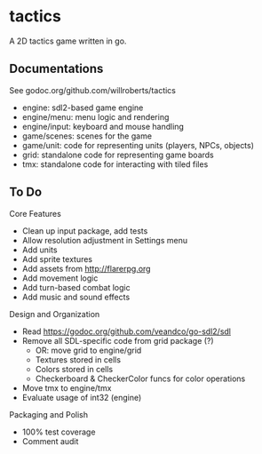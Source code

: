# tactics

A 2D tactics game written in go.

## Documentations

See godoc.org/github.com/willroberts/tactics
* engine: sdl2-based game engine
* engine/menu: menu logic and rendering
* engine/input: keyboard and mouse handling
* game/scenes: scenes for the game
* game/unit: code for representing units (players, NPCs, objects)
* grid: standalone code for representing game boards
* tmx: standalone code for interacting with tiled files

## To Do

Core Features

* Clean up input package, add tests
* Allow resolution adjustment in Settings menu
* Add units
* Add sprite textures
* Add assets from http://flarerpg.org
* Add movement logic
* Add turn-based combat logic
* Add music and sound effects

Design and Organization

* Read https://godoc.org/github.com/veandco/go-sdl2/sdl
* Remove all SDL-specific code from grid package (?)
	* OR: move grid to engine/grid
	* Textures stored in cells
	* Colors stored in cells
	* Checkerboard & CheckerColor funcs for color operations
* Move tmx to engine/tmx
* Evaluate usage of int32 (engine)

Packaging and Polish

* 100% test coverage
* Comment audit
